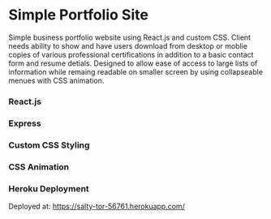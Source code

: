 # Simple Portfolio Site

Simple business portfolio website using React.js and custom CSS. Client needs ability to show and have users download from desktop or moblie copies of various professional certifications in addition to a basic contact form and resume detials. Designed to allow ease of access to large lists of information while remaing readable on smaller screen by using collapseable menues with CSS animation. 

### React.js
### Express
### Custom CSS Styling
### CSS Animation
### Heroku Deployment

Deployed at: https://salty-tor-56761.herokuapp.com/
